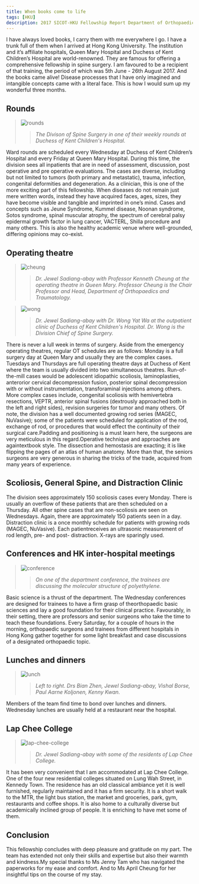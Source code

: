 ```yaml
---
title: When books come to life
tags: [HKU]
description: 2017 SICOT-HKU Fellowship Report Department of Orthopaedics and Traumatology Division of Spine Surgery
---
```


I have always loved books, I carry them with me everywhere I go. I have a trunk full of them when I arrived at Hong Kong University. The institution and it’s affiliate hospitals, Queen Mary Hospital and Duchess of Kent Children’s Hospital are world-renowned. They are famous for offering a comprehensive fellowship in spine surgery. I am favoured to be a recipient of that training, the period of which was 5th June - 26th August 2017. And the books came alive! Disease processes that I have only imagined and intangible concepts came with a literal face. This is how I would sum up my wonderful three months.

## Rounds

> ![rounds](https://github.com/sadiangabay/til/raw/gh-pages/assets/images/2-rounds.png)
>> *The Divison of Spine Surgery in one of their weekly rounds at Duchess of Kent Children's Hospital.*

Ward rounds are scheduled every Wednesday at Duchess of Kent Children’s Hospital and every Friday at Queen Mary Hospital. During this time, the division sees all inpatients that are in need of assessment, discussion, post operative and pre operative evaluations. The cases are diverse, including but not limited to tumors (both primary and metastatic), trauma, infection, congenital deformities and degeneration. As a clinician, this is one of the more exciting part of this fellowship. When diseases do not remain just mere written words, instead they have acquired faces, ages, sizes, they have become visible and tangible and imprinted in one’s mind. Cases and concepts such as Jeune Syndrome, Kummel disease, Noonan syndrome, Sotos syndrome, spinal muscular atrophy, the spectrum of cerebral palsy epidermal growth factor in lung cancer, VACTERL, Shilla procedure and many others. This is also the healthy academic venue where well-grounded, differing opinions may co-exist.

## Operating theatre

> ![cheung](https://github.com/sadiangabay/til/raw/gh-pages/assets/images/3-Kenneth-Cheung.png)
>> *Dr. Jewel Sadiang-abay with Professor Kenneth Cheung at the operating theatre in Queen Mary. Professor Cheung is the Chair Professor and Head, Department of Orthopaedics and Traumatology.*

> ![wong](https://github.com/sadiangabay/til/raw/gh-pages/assets/images/4-Dr-Wong.png)
>> *Dr. Jewel Sadiang-abay with Dr. Wong Yat Wa at the outpatient clinic of Duchess of Kent Children's Hospital. Dr. Wong is the Division Chief of Spine Surgery.*

There is never a lull week in terms of surgery. Aside from the emergency operating theatres, regular OT schedules are as follows: Monday is a full surgery day at Queen Mary and usually they are the complex cases. Tuesdays and Thursdays are full operating theatre days at Duchess of Kent where the team is usually divided into two simultaneous theatres. Run-of-the-mill cases would be adolescent idiopathic scoliosis, laminoplasties, anterorior cervical decompression fusion, posterior spinal decompression with or without instrumentation, transforaminal injections among others. More complex cases include, congenital scoliosis with hemivertebra resections, VEPTR, anterior spinal fusions (dextrously approached both in the left and right sides), revision surgeries for tumor and many others. Of note, the division has a well documented growing rod series (MAGEC, NuVasive); some of the patients were scheduled for application of the rod, exchange of rod, or procedures that would effect the continuity of their surgical care.Padding and positioning is a must learn here, the surgeons are very meticulous in this regard.Operative technique and approaches are againtextbook style. The dissection and hemostasis are exacting; it is like flipping the pages of an atlas of human anatomy. More than that, the seniors surgeons are very generous in sharing the tricks of the trade, acquired from many years of experience.

## Scoliosis, General Spine, and Distraction Clinic

The division sees approximately 150 scoliosis cases every Monday. There is usually an overflow of these patients that are then scheduled on a Thursday. All other spine cases that are non-scoliosis are seen on Wednesdays.  Again, there are approximately 150 patients seen in a day. Distraction clinic is a once monthly schedule for patients with growing rods  (MAGEC, NuVasive). Each patientreceives an ultrasonic measurement of rod length, pre- and post- distraction. X-rays are sparingly used.

## Conferences and HK inter-hospital meetings

> ![conference](https://github.com/sadiangabay/til/raw/gh-pages/assets/images/5-conference.png)
>> *On one of the department conference, the trainees are discussing the molecular structure of polyethylene.*

Basic science is a thrust of the department. The Wednesday conferences are designed for trainees to have a firm grasp of theorthopaedic basic sciences and lay a good foundation for their clinical practice. Favourably, in their setting, there are professors and senior surgeons who take the time to teach these foundations. Every Saturday, for a couple of hours in the morning, orthopaedic surgeons and trainees from different hospitals in Hong Kong gather together for some light breakfast and case discussions of a designated orthopaedic topic.

## Lunches and dinners

> ![lunch](https://github.com/sadiangabay/til/raw/gh-pages/assets/images/6-lunch.png)
>> *Left to right. Drs Bian Zhen, Jewel Sadiang-abay, Vishal Borse, Paul Aarne Koljonen, Kenny Kwan.*

Members of the team find time to bond over lunches and dinners. Wednesday lunches are usually held at a restaurant near the hospital.

## Lap Chee College

> ![lap-chee-college](https://github.com/sadiangabay/til/raw/gh-pages/assets/images/7-lap-chee-college.png)
>> *Dr. Jewel Sadiang-abay with some of the residents of Lap Chee College.*

It has been very convenient that I am accommodated at Lap Chee College. One of the four new residential colleges situated on Lung Wah Street, in Kennedy Town. The residence has an old classical ambiance yet it is well furnished, regularly maintained and it has a firm security. It is a short walk to the MTR, the light bus station, the market and groceries, park, gym, restaurants and coffee shops. It is also home to a culturally diverse but academically inclined group of people. It is enriching to have met some of them.

## Conclusion

This fellowship concludes with deep pleasure and gratitude on my part. The team has extended not only their skills and expertise but also their warmth and kindness.My special thanks to Ms Jenny Tam who has navigated the paperworks for my ease and comfort. And to Ms April Cheung for her insightful tips on the course of my stay.
